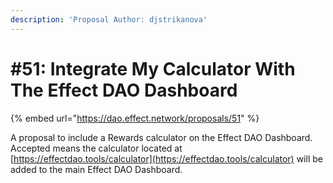 ```yaml
---
description: 'Proposal Author: djstrikanova'
---
```


# #51: Integrate My Calculator With The Effect DAO Dashboard

{% embed url="https://dao.effect.network/proposals/51" %}

A proposal to include a Rewards calculator on the Effect DAO Dashboard. Accepted means the calculator located at [https://effectdao.tools/calculator](https://effectdao.tools/calculator) will be added to the main Effect DAO Dashboard.
